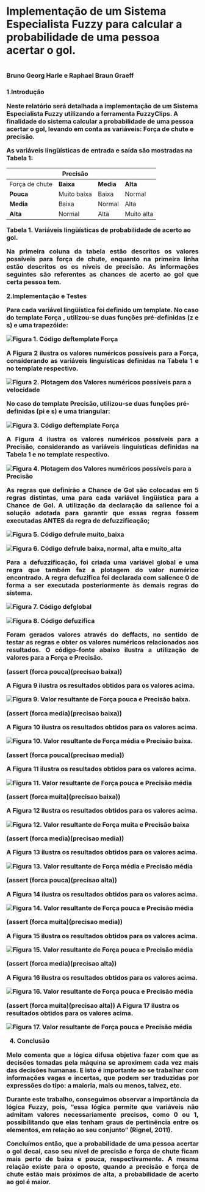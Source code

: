 <p align="justify">
<h1>Implementação de um Sistema Especialista Fuzzy para calcular a probabilidade de uma pessoa acertar o gol. <h1>
</p>
<h3>Bruno Georg Harle e
Raphael Braun Graeff <h3>




**1.Introdução**
<p align="justify">

  Neste relatório será detalhada a implementação de um Sistema Especialista Fuzzy utilizando a ferramenta FuzzyClips. A finalidade do sistema calcular a probabilidade de uma pessoa acertar o gol, levando em conta as variáveis: Força de chute e precisão.

</p>

  As variáveis lingüísticas de entrada e saída são mostradas na Tabela 1:



|   |Precisão| | |  
|---|---|---|---|
| Força de chute|  **Baixa**|**Media**|**Alta**|
|**Pouca**|Muito baixa | Baixa  | Normal  |   
|**Media** | Baixa  | Normal  | Alta  |
|**Alta**|Normal |Alta   | Muito alta  |

Tabela 1. Variáveis lingüísticas de probabilidade de acerto ao gol.
<p align="justify">
  Na primeira coluna da tabela estão descritos os valores possíveis para força de chute, enquanto na primeira linha estão descritos os os níveis de precisão. As informações seguintes são referentes as chances de acerto ao gol que certa pessoa tem.

</p>



2.Implementação e Testes
<p align="justify">
  Para cada variável lingüística foi definido um template. No caso do template Força , utilizou-se duas funções pré-definidas (z e s) e uma trapezóide:

  </p>

![Figura 1. Código deftemplate Força](https://lh6.googleusercontent.com/llPB1KljgPXs3W93eZ98HE74eKDw3wyFpklqLlb5Sy9kF-ofhWCPOiTexbi8_3tp-K6GhxtqRKkwhUvr8OLdufk62_Nz_Ob2WFddtqyKnySqyYz_-mTmacFCN4EIwY_5UCoC9Q1E)


<p align="justify">
  A Figura 2 ilustra os valores numéricos possíveis para a Força, considerando as variáveis linguísticas definidas na Tabela 1 e no template respectivo.
  </p>
  
![Figura 2. Plotagem dos Valores numéricos possíveis para a velocidade](https://lh5.googleusercontent.com/PqIlViIGDOg1IsiFkN4I5zIVm8wtJQks6_ccwYuW683m2ekjemcfphnN06TV3q8Yk02m1rl9eGKrJRDKAp01h4_ohbDRrl7o7DrvNYQrwxCygBXzUQ2YoQyCOLqWMLDtfaCsEKHt)

  
  No caso do template Precisão, utilizou-se duas funções pré-definidas (pi e s) e uma triangular:

![Figura 3. Código deftemplate Força](https://lh4.googleusercontent.com/NpQDZXISDA6gWsbHrJWYLvX8t8fywOJN1x9wkCaS_WC-Rwrm6wW9hLod61cM3xopLUcCKWh3qAOst59F4nit6e0BnkxibWu8YuPR3irp0wfJj8M-wznWYmNpBcTSRoed3spiGeZ3)

<p align="justify">
  A Figura 4 ilustra os valores numéricos possíveis para a Precisão, considerando as variáveis linguísticas definidas na Tabela 1 e no template respectivo.
  </p>
  
![Figura 4. Plotagem dos Valores numéricos possíveis para a Precisão](https://lh5.googleusercontent.com/YwLGgwtbj91aiL6whQ4LoetpN0uc8WSJDB9RZQ_sm-ctnCM1G26qTrYIRzykFrppl-Lj6dZ3YHjC0bszhUQZxJ8bZPBWgJnsu0HvgMdzGejVkHYqUJM-hec6SRl4QdRSZN8kJ2zH)

<p align="justify">
  As regras que definirão a Chance de Gol são colocadas em 5 regras distintas, uma para cada variável lingüística para a Chance de Gol. A utilização da declaração da salience foi a solução adotada para garantir que essas regras fossem executadas ANTES da regra de defuzzificação;
  </p>

![Figura 5. Código defrule muito_baixa](https://lh3.googleusercontent.com/Z2pzzWAnbbkG1b32sNx1yQEzBUqZID6NHnx_sLyBOvtmueEilyiWroANCoqWjSG_CCDWi5Gqi_C2658_rM5aarUR9jakPzZOU2vwS4VN9D35f8AlioCaoop1tS5HjVgeJQZ7Vc-P)



![Figura 6. Código defrule baixa, normal, alta e muito_alta](https://lh4.googleusercontent.com/WqwtQr9xAriwxuhH1EwBoiXlm6Inpz_sMj-MqOl2eyZD0r0dmhlPYAemw6eAMXtjpcrL9T5gb3WKCxpHvAm_mKREktWTmaVste00fAo_bkzzqEZinfInvBqinWuQFOME7VuIrlae)

<p align="justify">
  Para a defuzzificação, foi criada uma variável global e uma regra que também faz a plotagem do valor numérico encontrado. A regra defuzifica foi declarada com salience 0 de forma a ser executada posteriormente às demais regras do sistema.
  </p>

![Figura 7. Código defglobal](https://lh4.googleusercontent.com/XJO2eIQMnH7OFdWS0aXzprIz0qpHwqJPrsGmqz2d7JFon0CpV1rx_ZuqU_aR2oqQEb3II6YXFuWnAUzsbp-BTKqDQ6y5XgTsW20XdB9Ca-m1jyie6AwMOibShESru473QsP3-Va5)

![Figura 8. Código defuzifica](https://lh5.googleusercontent.com/kiz5JspeW-c40xJA8fj9oMuL-KwQfP5tsbiDk5vcIvhuidbnLmpIsD-6lmfWTDoS-bL9cj22UbL6dbl0NCG4iEbbO6kFrg2ua9xl7Lz-SpJywsGIqU8rGuZJIWm78ESA9gz85IZc)

<p align="justify">
  Foram gerados valores através do deffacts, no sentido de testar as regras e obter os valores numéricos relacionados aos resultados. O código-fonte abaixo ilustra a utilização de valores para a Força e Precisão.
  </p>
  
(assert (forca pouca)(precisao baixa))
  
<p align="justify">
  A Figura 9 ilustra os resultados obtidos para os valores acima.
  </p>

![Figura 9. Valor resultante de Força pouca e Precisão baixa.](https://lh3.googleusercontent.com/LfqhiEQgEIAmdhBpzSIDtB4UceiRmmHFtH5KWsfX4hizKspO9uKiXRdNbjOHA00pCG7zPP22mwYBHDFBbwZ0pSWMlERyzAUgTa1ZWWc4ynyBiLIY9pdPZOtx8k9fG5IxnfsvR5SQ)


(assert (forca media)(precisao baixa))


  A Figura 10 ilustra os resultados obtidos para os valores acima.

![Figura 10. Valor resultante de Força média e Precisão baixa.](https://lh5.googleusercontent.com/bnlKh8pe1G8yEhjpBOs9kGO90kH_FS-JaQSRckTHHUzowHiJMfk1kvPCrfpvKIAfL68w2e6G4TF-RomiLZ0bUtI999TkbSymfdNsO-XfcAOQd2OohEnbjT8XGfUVNpHU84-i25lE)


(assert (forca pouca)(precisao media))

  A Figura 11 ilustra os resultados obtidos para os valores acima.

![Figura 11. Valor resultante de Força pouca e Precisão média](https://lh6.googleusercontent.com/apz6yxuCk8Gxqa32XMTX8CXt11uJ1rlvpYUkAqKe55W5q2Z7TjlU5vYhxNfb36IzcOgvgUr2UmfcDDENcLqQdNOGylA55-EB-SFsy2pl-npEHr6i4Xh2sPpwUV3qaiXYKjmZCA02)


(assert (forca muita)(precisao baixa))

  A Figura 12 ilustra os resultados obtidos para os valores acima.

![Figura 12. Valor resultante de Força muita e Precisão baixa](https://lh4.googleusercontent.com/hQLVPZG3PpbwnozBqKsLqClRZgQCR0lx_LI1H1-DBzwLtLUxMpstouOWoNcSygPHBetJIs0HqCazKLgn45FjwOGmIuL8vaPgpqagJjVV8AWotbqrHBkD8gsDdNhUeNIAjy_NWS6Q)


(assert (forca media)(precisao media))

  A Figura 13 ilustra os resultados obtidos para os valores acima.

![Figura 13. Valor resultante de Força média e Precisão média](https://lh6.googleusercontent.com/VNSNuOw6SWc-eVNEG7AG6SoFIxZ6oPFEMD6Y6Oz9fvEhh5XgRtRk3-iE9p6fmo_4n0ZBhfRuCggwG2BDtSgZbRrJP2FrSSiZsoTkhE-ZVBhLea2E_bsuUhG63CP0aYGJpuQetIMV)


(assert (forca pouca)(precisao alta))

  A Figura 14 ilustra os resultados obtidos para os valores acima.

![Figura 14. Valor resultante de Força pouca e Precisão média](https://lh4.googleusercontent.com/0ykdelFn53-gDbLltY71_0TVpBQClSnbvFGndAqDv6xRS7eIAUWt5QW3pMrceCk3w5h2lzNeNS1_bE7ordQ2WhG3z72V7vyN1m4BNTfqXUzMdKnEKCKryYMe4VxYmMuLM2iVmREy)

(assert (forca muita)(precisao media))

  A Figura 15 ilustra os resultados obtidos para os valores acima.

![Figura 15. Valor resultante de Força pouca e Precisão média](https://lh5.googleusercontent.com/LFP1yRB35ZfUKFOOD7t25EvtvKG9OZaiqhP3FnpVsnKBeERaReZpwsPU2_kJ_ASUBE_hrCdi90sfHUSUWPr2bV6H283pLlVhhm1zG9TG7a6ilX90X2HTL2FhslJMcnktbypq5_nE)

(assert (forca media)(precisao alta))

  A Figura 16 ilustra os resultados obtidos para os valores acima.

![Figura 16. Valor resultante de Força pouca e Precisão média](https://lh4.googleusercontent.com/7xDE6OLwIMQl2OPU89C6tbqZLMstKSvm6PJ7DezUYPm07IjxhVZ_fHdnxYY84Bn7PdQR1jsz7JYr4Ru0yLGuTIQ2BkyH3n0C43pGN-SbGbsmPH6nT9cTEvoPzWcYN_tn9R4hl5Og)
 
(assert (forca muita)(precisao alta))
  A Figura 17 ilustra os resultados obtidos para os valores acima.

![Figura 17. Valor resultante de Força pouca e Precisão média](https://lh5.googleusercontent.com/nmEAzgRQDLI4RUe09Ls2vpQ8xsPlVaS3lFB-dy3hkv5A4zILSJ1suQ93eM2x9zInsdAXMROrgfUSodUZ2GihEKScpC4qZu-uBknehVZJQjecp827CYL-wdpAlflPWiIJceKUIRwe)

4. Conclusão
<p align="justify">
  Melo comenta que a lógica difusa objetiva fazer com que as decisões tomadas pela máquina se aproximem cada vez mais das decisões humanas. E isto é importante ao se trabalhar com informações vagas e incertas, que podem ser traduzidas por expressões do tipo: a maioria, mais ou menos, talvez, etc.
 </p>
 <p align="justify">
  Durante este trabalho, conseguimos observar a importância da lógica Fuzzy, pois, “essa lógica permite que variáveis não admitam valores necessariamente precisos, como 0 ou 1, possibilitando que elas tenham graus de pertinência entre os elementos, em relação ao seu conjunto” (Rignel, 2011).
 </p>
 <p align="justify">
  Concluímos então, que a probabilidade de uma pessoa acertar o gol decai, caso seu nível de precisão e força de chute ficam mais perto de baixa e pouca, respectivamente. A mesma relação existe para o oposto, quando a precisão e força de chute estão mais próximos de alta, a probabilidade de acerto ao gol é maior.
 </p>
